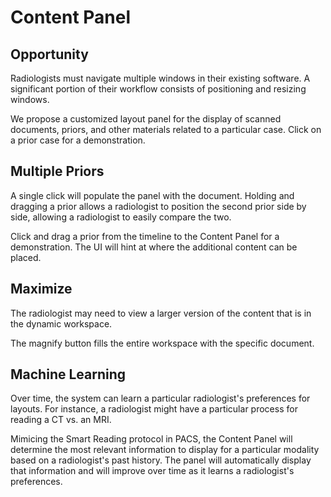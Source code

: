 Content Panel
=============

Opportunity
-------------
Radiologists must navigate multiple windows in their existing software. A significant portion of their workflow consists of positioning and resizing windows.

We propose a customized layout panel for the display of scanned documents, priors, and other materials related to a particular case. Click on a prior case for a demonstration.

Multiple Priors
-------------
A single click will populate the panel with the document. Holding and dragging a prior allows a radiologist to position the second prior side by side, allowing a radiologist to easily compare the two.

Click and drag a prior from the timeline to the Content Panel for a demonstration. The UI will hint at where the additional content can be placed.

Maximize
-------------
The radiologist may need to view a larger version of the content that is in the dynamic workspace.

The magnify button fills the entire workspace with the specific document.

Machine Learning
-------------
Over time, the system can learn a particular radiologist's preferences for layouts. For instance, a radiologist might have a particular process for reading a CT vs. an MRI.

Mimicing the Smart Reading protocol in PACS, the Content Panel will determine the most relevant information to display for a particular modality based on a radiologist's past history. The panel will automatically display that information and will improve over time as it learns a radiologist's preferences.